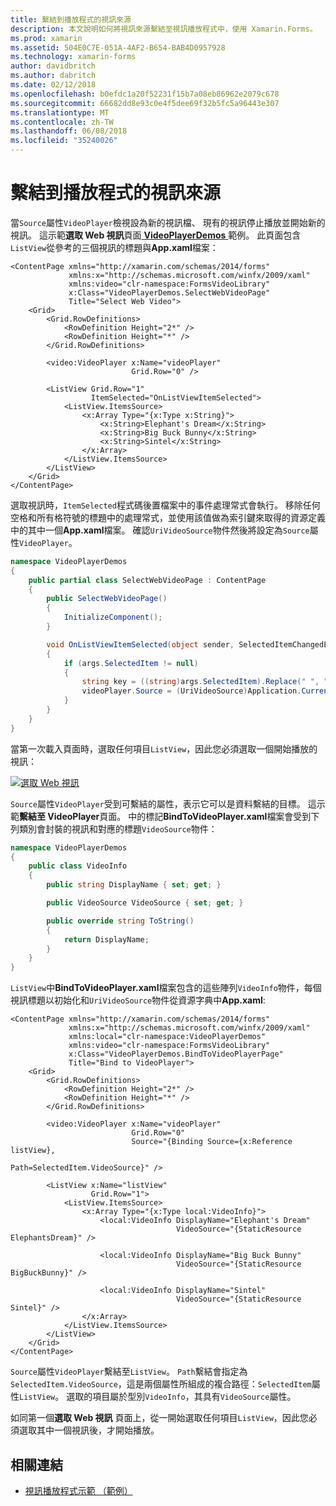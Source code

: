 ```yaml
---
title: 繫結到播放程式的視訊來源
description: 本文說明如何將視訊來源繫結至視訊播放程式中，使用 Xamarin.Forms。
ms.prod: xamarin
ms.assetid: 504E0C7E-051A-4AF2-B654-BAB4D0957928
ms.technology: xamarin-forms
author: davidbritch
ms.author: dabritch
ms.date: 02/12/2018
ms.openlocfilehash: b0efdc1a20f52231f15b7a08eb86962e2079c678
ms.sourcegitcommit: 66682dd8e93c0e4f5dee69f32b5fc5a96443e307
ms.translationtype: MT
ms.contentlocale: zh-TW
ms.lasthandoff: 06/08/2018
ms.locfileid: "35240026"
---
```

# <a name="binding-video-sources-to-the-player"></a>繫結到播放程式的視訊來源

當`Source`屬性`VideoPlayer`檢視設為新的視訊檔、 現有的視訊停止播放並開始新的視訊。 這示範**選取 Web 視訊**頁面[ **VideoPlayerDemos** ](https://developer.xamarin.com/samples/xamarin-forms/customrenderers/VideoPlayerDemos/)範例。 此頁面包含`ListView`從參考的三個視訊的標題與**App.xaml**檔案：

```xaml
<ContentPage xmlns="http://xamarin.com/schemas/2014/forms"
             xmlns:x="http://schemas.microsoft.com/winfx/2009/xaml"
             xmlns:video="clr-namespace:FormsVideoLibrary"
             x:Class="VideoPlayerDemos.SelectWebVideoPage"
             Title="Select Web Video">
    <Grid>
        <Grid.RowDefinitions>
            <RowDefinition Height="2*" />
            <RowDefinition Height="*" />
        </Grid.RowDefinitions>

        <video:VideoPlayer x:Name="videoPlayer"
                           Grid.Row="0" />

        <ListView Grid.Row="1"
                  ItemSelected="OnListViewItemSelected">
            <ListView.ItemsSource>
                <x:Array Type="{x:Type x:String}">
                    <x:String>Elephant's Dream</x:String>
                    <x:String>Big Buck Bunny</x:String>
                    <x:String>Sintel</x:String>
                </x:Array>
            </ListView.ItemsSource>
        </ListView>
    </Grid>
</ContentPage>
```

選取視訊時，`ItemSelected`程式碼後置檔案中的事件處理常式會執行。 移除任何空格和所有格符號的標題中的處理常式，並使用該值做為索引鍵來取得的資源定義中的其中一個**App.xaml**檔案。 確認`UriVideoSource`物件然後將設定為`Source`屬性`VideoPlayer`。

```csharp
namespace VideoPlayerDemos
{
    public partial class SelectWebVideoPage : ContentPage
    {
        public SelectWebVideoPage()
        {
            InitializeComponent();
        }

        void OnListViewItemSelected(object sender, SelectedItemChangedEventArgs args)
        {
            if (args.SelectedItem != null)
            {
                string key = ((string)args.SelectedItem).Replace(" ", "").Replace("'", "");
                videoPlayer.Source = (UriVideoSource)Application.Current.Resources[key];
            }
        }
    }
}
```

當第一次載入頁面時，選取任何項目`ListView`，因此您必須選取一個開始播放的視訊：

[![選取 Web 視訊](source-bindings-images/selectwebvideo-small.png "選取 Web 視訊")](source-bindings-images/selectwebvideo-large.png#lightbox "選取 Web 視訊")

`Source`屬性`VideoPlayer`受到可繫結的屬性，表示它可以是資料繫結的目標。 這示範**繫結至 VideoPlayer**頁面。 中的標記**BindToVideoPlayer.xaml**檔案會受到下列類別會封裝的視訊和對應的標題`VideoSource`物件：

```csharp
namespace VideoPlayerDemos
{
    public class VideoInfo
    {
        public string DisplayName { set; get; }

        public VideoSource VideoSource { set; get; }

        public override string ToString()
        {
            return DisplayName;
        }
    }
}
```

`ListView`中**BindToVideoPlayer.xaml**檔案包含的這些陣列`VideoInfo`物件，每個視訊標題以初始化和`UriVideoSource`物件從資源字典中**App.xaml**:

```xaml
<ContentPage xmlns="http://xamarin.com/schemas/2014/forms"
             xmlns:x="http://schemas.microsoft.com/winfx/2009/xaml"
             xmlns:local="clr-namespace:VideoPlayerDemos"
             xmlns:video="clr-namespace:FormsVideoLibrary"
             x:Class="VideoPlayerDemos.BindToVideoPlayerPage"
             Title="Bind to VideoPlayer">
    <Grid>
        <Grid.RowDefinitions>
            <RowDefinition Height="2*" />
            <RowDefinition Height="*" />
        </Grid.RowDefinitions>

        <video:VideoPlayer x:Name="videoPlayer"
                           Grid.Row="0"
                           Source="{Binding Source={x:Reference listView},
                                            Path=SelectedItem.VideoSource}" />

        <ListView x:Name="listView"
                  Grid.Row="1">
            <ListView.ItemsSource>
                <x:Array Type="{x:Type local:VideoInfo}">
                    <local:VideoInfo DisplayName="Elephant's Dream"
                                     VideoSource="{StaticResource ElephantsDream}" />

                    <local:VideoInfo DisplayName="Big Buck Bunny"
                                     VideoSource="{StaticResource BigBuckBunny}" />

                    <local:VideoInfo DisplayName="Sintel"
                                     VideoSource="{StaticResource Sintel}" />
                </x:Array>
            </ListView.ItemsSource>
        </ListView>
    </Grid>
</ContentPage>
```

`Source`屬性`VideoPlayer`繫結至`ListView`。 `Path`繫結會指定為`SelectedItem.VideoSource`，這是兩個屬性所組成的複合路徑：`SelectedItem`屬性`ListView`。 選取的項目屬於型別`VideoInfo`，其具有`VideoSource`屬性。

如同第一個**選取 Web 視訊** 頁面上，從一開始選取任何項目`ListView`，因此您必須選取其中一個視訊後，才開始播放。


## <a name="related-links"></a>相關連結

- [視訊播放程式示範 （範例）](https://developer.xamarin.com/samples/xamarin-forms/customrenderers/VideoPlayerDemos/)
